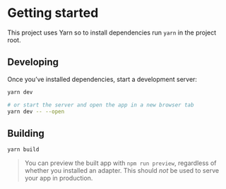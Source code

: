 # Getting started

This project uses Yarn so to install dependencies run `yarn` in the project
root.

## Developing

Once you’ve installed dependencies, start a development server:

```bash
yarn dev

# or start the server and open the app in a new browser tab
yarn dev -- --open
```

## Building

```bash
yarn build
```

> You can preview the built app with `npm run preview`, regardless of whether you installed an adapter. This should _not_ be used to serve your app in production.
